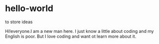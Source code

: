 # hello-world
to store ideas

Hi!everyone.I am a new man here. I just know a little about coding and my English is poor.
But I love coding and want ot learn more about it.
